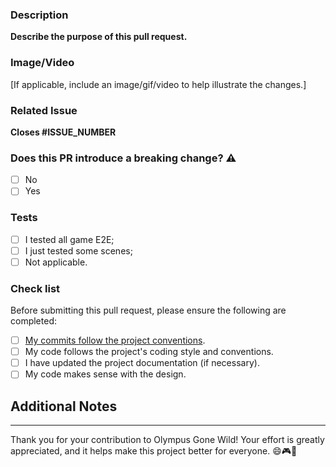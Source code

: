 ### Description

**Describe the purpose of this pull request.**

<!-- Provide a brief summary of the changes and why they are being made. -->

### Image/Video

[If applicable, include an image/gif/video to help illustrate the changes.]

### Related Issue

**Closes #ISSUE_NUMBER**

### Does this PR introduce a breaking change? ⚠️

- [ ] No
- [ ] Yes <!-- ::WARNING:: If your PR has a breaking change, your commit body message MUST include "BREAKING CHANGE"   -->
<!-- If this PR contains a breaking change, please describe the impact. -->

### Tests

- [ ] I tested all game E2E;
- [ ] I just tested some scenes;
- [ ] Not applicable.

### Check list

Before submitting this pull request, please ensure the following are completed:

- [ ] [My commits follow the project conventions](https://gist.github.com/tonibardina/9290fbc7d605b4f86919426e614fe692).
- [ ] My code follows the project's coding style and conventions.
- [ ] I have updated the project documentation (if necessary).
- [ ] My code makes sense with the design.

## Additional Notes

<!-- Any additional information or context that might be helpful for the reviewers. -->

---

Thank you for your contribution to Olympus Gone Wild! Your effort is greatly appreciated, and it helps make this project better for everyone. 😄🎮🚀
